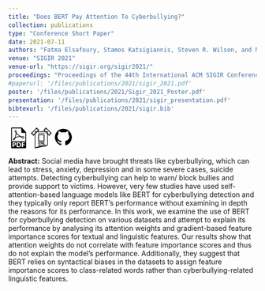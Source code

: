 ```yaml
---
title: "Does BERT Pay Attention To Cyberbullying?"
collection: publications
type: "Conference Short Paper"
date: 2021-07-11
authors: "Fatma Elsafoury, Stamos Katsigiannis, Steven R. Wilson, and Naeem Ramzan"
venue: "SIGIR 2021"
venue-url: "https://sigir.org/sigir2021/"
proceedings: "Proceedings of the 44th International ACM SIGIR Conference on Research and Development in Information Retrieval sigir 2021"
#paperurl: '/files/publications/2021/sigir_2021.pdf'
poster: '/files/publications/2021/Sigir_2021_Poster.pdf'
presentation: '/files/publications/2021/sigir_presentation.pdf'
bibtexurl: '/files/publications/2021/sigir.bib'
---
```

<a href="/files/publications/2021/sigir_2021.pdf"><img src="/images/paper_symbol.png" alt="Link to paper" style="width:42px;height:42px;"></a>
<a href="/files/publications/2021/Sigir_2021_Poster.pdf"><img src="/images/poster_symbol.png" alt="Link to poster" style="width:42px;height:42px;"></a>
<a href="https://github.com/efatmae/Does-BERT-pay-attention-to-cyberbullying-/tree/main/Does-BERT-pay-attention-to-cyberbullying-"><img src="/images/github_symbol.png" alt="Link to code" style="width:42px;height:42px;"></a>


**Abstract:** Social media have brought threats like cyberbullying, which can lead to stress, anxiety, depression and in some severe cases, suicide attempts. Detecting cyberbullying can help to warn/ block bullies and provide support to victims. However, very few studies have used self-attention-based language models like BERT for cyberbullying detection and they typically only report BERT’s performance without examining in depth the reasons for its performance. In this work, we examine the use of BERT for cyberbullying detection on various datasets and attempt to explain its performance by analysing its attention weights and gradient-based feature importance scores for textual and linguistic features. Our results show that attention weights do not correlate with feature importance scores and thus do not explain the model’s performance. Additionally, they suggest that BERT relies on syntactical biases in the datasets to assign feature importance scores to class-related words rather than cyberbullying-related linguistic features.